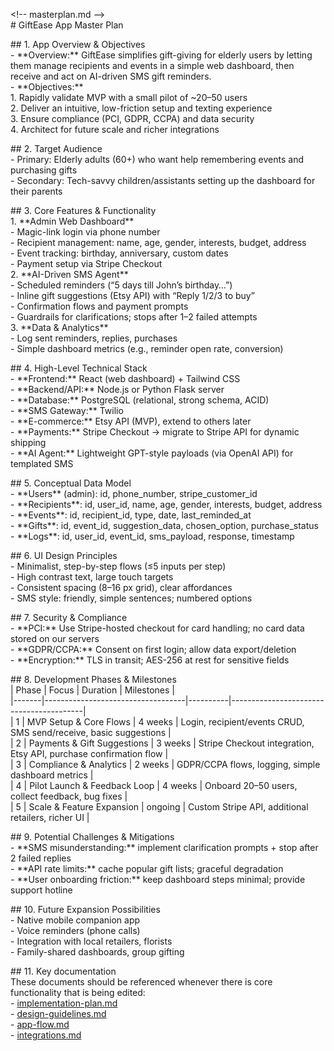 \<\!-- masterplan.md \--\>  
\# GiftEase App Master Plan

\#\# 1\. App Overview & Objectives    
\- \*\*Overview:\*\* GiftEase simplifies gift-giving for elderly users by letting them manage recipients and events in a simple web dashboard, then receive and act on AI-driven SMS gift reminders.    
\- \*\*Objectives:\*\*    
  1\. Rapidly validate MVP with a small pilot of \~20–50 users    
  2\. Deliver an intuitive, low-friction setup and texting experience    
  3\. Ensure compliance (PCI, GDPR, CCPA) and data security    
  4\. Architect for future scale and richer integrations  

\#\# 2\. Target Audience    
\- Primary: Elderly adults (60+) who want help remembering events and purchasing gifts    
\- Secondary: Tech-savvy children/assistants setting up the dashboard for their parents  

\#\# 3\. Core Features & Functionality    
1\. \*\*Admin Web Dashboard\*\*    
   \- Magic-link login via phone number    
   \- Recipient management: name, age, gender, interests, budget, address    
   \- Event tracking: birthday, anniversary, custom dates    
   \- Payment setup via Stripe Checkout    
2\. \*\*AI-Driven SMS Agent\*\*    
   \- Scheduled reminders (“5 days till John’s birthday…”)    
   \- Inline gift suggestions (Etsy API) with “Reply 1/2/3 to buy”    
   \- Confirmation flows and payment prompts    
   \- Guardrails for clarifications; stops after 1–2 failed attempts    
3\. \*\*Data & Analytics\*\*    
   \- Log sent reminders, replies, purchases    
   \- Simple dashboard metrics (e.g., reminder open rate, conversion)  

\#\# 4\. High-Level Technical Stack    
\- \*\*Frontend:\*\* React (web dashboard) \+ Tailwind CSS    
\- \*\*Backend/API:\*\* Node.js or Python Flask server    
\- \*\*Database:\*\* PostgreSQL (relational, strong schema, ACID)    
\- \*\*SMS Gateway:\*\* Twilio    
\- \*\*E-commerce:\*\* Etsy API (MVP), extend to others later    
\- \*\*Payments:\*\* Stripe Checkout → migrate to Stripe API for dynamic shipping    
\- \*\*AI Agent:\*\* Lightweight GPT-style payloads (via OpenAI API) for templated SMS  

\#\# 5\. Conceptual Data Model    
\- \*\*Users\*\* (admin): id, phone\_number, stripe\_customer\_id    
\- \*\*Recipients\*\*: id, user\_id, name, age, gender, interests, budget, address    
\- \*\*Events\*\*: id, recipient\_id, type, date, last\_reminded\_at    
\- \*\*Gifts\*\*: id, event\_id, suggestion\_data, chosen\_option, purchase\_status    
\- \*\*Logs\*\*: id, user\_id, event\_id, sms\_payload, response, timestamp  

\#\# 6\. UI Design Principles    
\- Minimalist, step-by-step flows (≤5 inputs per step)    
\- High contrast text, large touch targets    
\- Consistent spacing (8–16 px grid), clear affordances    
\- SMS style: friendly, simple sentences; numbered options  

\#\# 7\. Security & Compliance    
\- \*\*PCI:\*\* Use Stripe-hosted checkout for card handling; no card data stored on our servers    
\- \*\*GDPR/CCPA:\*\* Consent on first login; allow data export/deletion    
\- \*\*Encryption:\*\* TLS in transit; AES-256 at rest for sensitive fields  

\#\# 8\. Development Phases & Milestones    
| Phase | Focus                             | Duration | Milestones                              |  
|-------|-----------------------------------|----------|-----------------------------------------|  
| 1     | MVP Setup & Core Flows            | 4 weeks  | Login, recipient/events CRUD, SMS send/receive, basic suggestions  |  
| 2     | Payments & Gift Suggestions       | 3 weeks  | Stripe Checkout integration, Etsy API, purchase confirmation flow  |  
| 3     | Compliance & Analytics            | 2 weeks  | GDPR/CCPA flows, logging, simple dashboard metrics  |  
| 4     | Pilot Launch & Feedback Loop      | 4 weeks  | Onboard 20–50 users, collect feedback, bug fixes  |  
| 5     | Scale & Feature Expansion         | ongoing  | Custom Stripe API, additional retailers, richer UI  |

\#\# 9\. Potential Challenges & Mitigations    
\- \*\*SMS misunderstanding:\*\* implement clarification prompts \+ stop after 2 failed replies    
\- \*\*API rate limits:\*\* cache popular gift lists; graceful degradation    
\- \*\*User onboarding friction:\*\* keep dashboard steps minimal; provide support hotline  

\#\# 10\. Future Expansion Possibilities    
\- Native mobile companion app    
\- Voice reminders (phone calls)    
\- Integration with local retailers, florists    
\- Family-shared dashboards, group gifting  

\#\# 11\. Key documentation  
These documents should be referenced whenever there is core functionality that is being edited:  
\- [implementation-plan.md](http://implementation-plan.md)  
\- [design-guidelines.md](http://design-guidelines.md)  
\- [app-flow.md](http://app-flow.md)  
\- [integrations.md](http://integrations.md) 